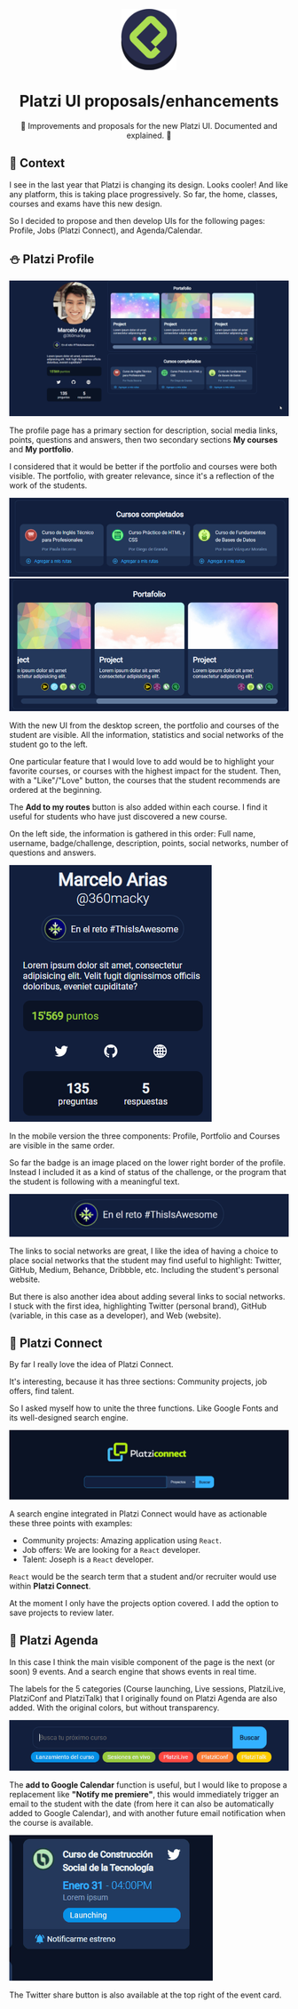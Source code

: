 <p align="center">
  <img
    src=".github/icon.png"
    align="center"
    width="100"
    alt="SpaceX Search"
    title="SpaceX Search"
  />
  <h1 align="center">Platzi UI proposals/enhancements</h1>
</p>

<p align="center">
    💚 Improvements and proposals for the new Platzi UI. Documented and explained. 📖
</p>

## 🎈 Context

I see in the last year that Platzi is changing its design. Looks cooler! And like any platform, this is taking place progressively. So far, the home, classes, courses and exams have this new design.

So I decided to propose and then develop UIs for the following pages: Profile, Jobs (Platzi Connect), and Agenda/Calendar.

## ⛄ Platzi Profile

![](./.github/perfil/profile_preview.gif)

The profile page has a primary section for description, social media links, points, questions and answers, then two secondary sections **My courses** and **My portfolio**.

I considered that it would be better if the portfolio and courses were both visible. The portfolio, with greater relevance, since it's a reflection of the work of the students.

![](./.github/perfil/courses.png)
![](./.github/perfil/portfolio.png)

With the new UI from the desktop screen, the portfolio and courses of the student are visible. All the information, statistics and social networks of the student go to the left.

One particular feature that I would love to add would be to highlight your favorite courses, or courses with the highest impact for the student. Then, with a "Like"/"Love" button, the courses that the student recommends are ordered at the beginning.

The **Add to my routes** button is also added within each course. I find it useful for students who have just discovered a new course.

On the left side, the information is gathered in this order: Full name, username, badge/challenge, description, points, social networks, number of questions and answers.

![](./.github/perfil/information.png)

In the mobile version the three components: Profile, Portfolio and Courses are visible in the same order.

So far the badge is an image placed on the lower right border of the profile. Instead I included it as a kind of status of the challenge, or the program that the student is following with a meaningful text.

![](./.github/perfil/status.png)

The links to social networks are great, I like the idea of having a choice to place social networks that the student may find useful to highlight: Twitter, GitHub, Medium, Behance, Dribbble, etc. Including the student's personal website.

But there is also another idea about adding several links to social networks. I stuck with the first idea, highlighting Twitter (personal brand), GitHub (variable, in this case as a developer), and Web (website).

## 🔮 Platzi Connect

By far I really love the idea of Platzi Connect.

It's interesting, because it has three sections: Community projects, job offers, find talent.

So I asked myself how to unite the three functions. Like Google Fonts and its well-designed search engine.

![](./.github/connect/header.png)

A search engine integrated in Platzi Connect would have as actionable these three points with examples:

- Community projects: Amazing application using `React`.
- Job offers: We are looking for a `React` developer.
- Talent: Joseph is a `React` developer.

`React` would be the search term that a student and/or recruiter would use within **Platzi Connect**.

At the moment I only have the projects option covered. I add the option to save projects to review later.

## 📅 Platzi Agenda

In this case I think the main visible component of the page is the next (or soon) 9 events. And a search engine that shows events in real time.

The labels for the 5 categories (Course launching, Live sessions, PlatziLive, PlatziConf and PlatziTalk) that I originally found on Platzi Agenda are also added. With the original colors, but without transparency.

![](./.github/calendar/calendar.png)

The **add to Google Calendar** function is useful, but I would like to propose a replacement like **"Notify me premiere"**, this would immediately trigger an email to the student with the date (from here it can also be automatically added to Google Calendar), and with another future email notification when the course is available.

![](./.github/calendar/calendar_card.gif)

The Twitter share button is also available at the top right of the event card.
